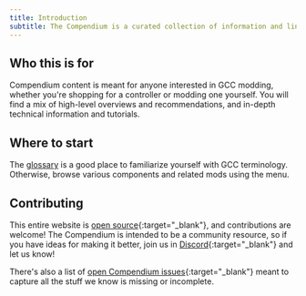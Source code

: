 ```yaml
---
title: Introduction
subtitle: The Compendium is a curated collection of information and links related to GameCube controller (GCC) modding and repair.
---
```


## Who this is for

Compendium content is meant for anyone interested in GCC modding, whether you're shopping for a controller or modding one yourself. You will find a mix of high-level overviews and recommendations, and in-depth technical information and tutorials.

## Where to start

The [glossary](/compendium/glossary) is a good place to familiarize yourself with GCC terminology. Otherwise, browse various components and related mods using the menu.

## Contributing

This entire website is [open source](https://github.com/dol-003/dol-003-web){:target="\_blank"}, and contributions are welcome! The Compendium is intended to be a community resource, so if you have ideas for making it better, join us in [Discord](https://discord.gg/HwtPU7tkCT){:target="\_blank"} and let us know!

There's also a list of [open Compendium issues](https://github.com/dol-003/dol-003-web/issues?q=is%3Aissue+is%3Aopen+label%3Acompendium){:target="\_blank"} meant to capture all the stuff we know is missing or incomplete.
